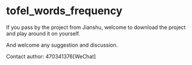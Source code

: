# tofel_words_frequency

If you pass by the project from Jianshu, welcome to download the project and play around it on yourself.

And welcome any suggestion and discussion.

Contact author: 470341376[WeChat]
